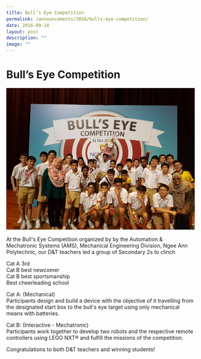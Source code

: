 ```yaml
---
title: Bull’s Eye Competition
permalink: /announcements/2016/bulls-eye-competition/
date: 2016-09-18
layout: post
description: ""
image: ""
---
```


# **Bull’s Eye Competition**

![](/images/01.jpg)

At the Bull's Eye Competition organized by by the Automation & Mechatronic Systems (AMS), Mechanical Engineering Division, Ngee Ann Polytechnic, our D&T teachers led a group of Secondary 2s to clinch

Cat A 3rd  
Cat B best newcomer  
Cat B best sportsmanship  
Best cheerleading school

Cat A: (Mechanical)  
Participants design and build a device with the objective of it travelling from the designated start box to the bull's eye target using only mechanical means with batteries.

Cat B: (Interactive - Mechatronic)  
Participants work together to develop two robots and the respective remote controllers using LEGO NXT® and fulfill the missions of the competition.

Congratulations to both D&T teachers and winning students!